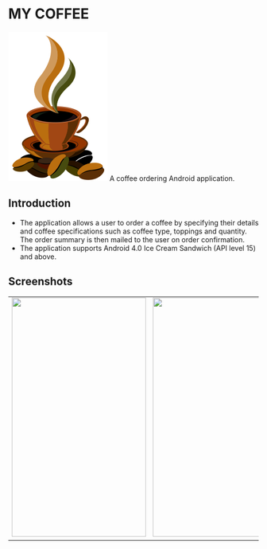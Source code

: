 # MY COFFEE
<img src="https://github.com/sanchi0204/Coffee_app/blob/master/app/src/main/res/drawable/cup.png" width="200" height="300" />
A coffee ordering Android application.

## Introduction
* The application allows a user to order a coffee by specifying their details and coffee specifications such as coffee type, toppings and quantity. The order summary is then mailed to the user on order confirmation.
* The application supports Android 4.0 Ice Cream Sandwich (API level 15) and above.

## Screenshots

<table>   
  <tr>
    <td><img src="https://github.com/kyratna/RK60_SAARTHI/blob/master/Readme_Screenshots/citizen_splash.png" width=270 height=480></td>
    <td><img src="https://github.com/kyratna/RK60_SAARTHI/blob/master/Readme_Screenshots/citizen_onboard.png" width=270 height=480></td>
    <td><img src="https://github.com/kyratna/RK60_SAARTHI/blob/master/Readme_Screenshots/citizen_signin.png" width=270 height=480></td>
    <td><img src="https://github.com/kyratna/RK60_SAARTHI/blob/master/Readme_Screenshots/citizen_signin.png" width=270 height=480></td>
  </tr>
 </table>
